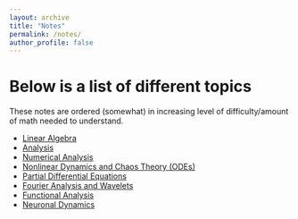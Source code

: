 ```yaml
---
layout: archive
title: "Notes"
permalink: /notes/
author_profile: false
---
```





Below is a list of different topics
===
These notes are ordered (somewhat) in increasing level of difficulty/amount of math needed to understand.
- [Linear Algebra](/notes/linear-algebra/nav.md)
- [Analysis](/notes/analysis/nav.md)
- [Numerical Analysis](/notes/numerical-analysis/nav.md)
- [Nonlinear Dynamics and Chaos Theory (ODEs)](/notes/ode/nav.md)
- [Partial Differential Equations](/notes/pde/nav.md)
- [Fourier Analysis and Wavelets](/notes/Fourier-Analysis/nav.md)
- [Functional Analysis](/notes/Functional-Analysis/nav.md)
- [Neuronal Dynamics](/notes/Neuronal-Dynamics/nav.md)




